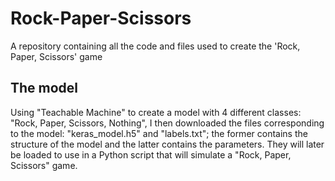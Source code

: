# Rock-Paper-Scissors
A repository containing all the code and files used to create the 'Rock, Paper, Scissors' game

## The model

Using "Teachable Machine" to create a model with 4 different classes: "Rock, Paper, Scissors, Nothing", I then downloaded the files corresponding to the model: "keras_model.h5" and "labels.txt"; the former contains the structure of the model and the latter contains the parameters. They will later be loaded to use in a Python script that will simulate a "Rock, Paper, Scissors" game.
